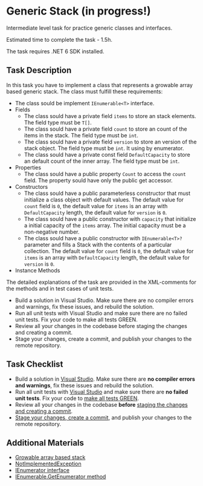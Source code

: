 # Generic Stack (in progress!)

Intermediate level task for practice generic classes and interfaces. 

Estimated time to complete the task - 1.5h.  

The task requires .NET 6 SDK installed.   

## Task Description

In this task you have to implement a class that represents a growable array based generic stack. The class must fulfill these requirements:
- The class sould be implement `IEnumerable<T>` interface.
- Fields
    - The class sould have a private field `items` to store an stack elements. The field type must be `T[]`.
    - The class sould have a private field `count` to store an count of the items in the stack. The field type must be `int`.
    - The class sould have a private field `version` to store an version of the stack object. The field type must be `int`. It using by enumerator.
    - The class sould have a private const field `DefaultCapacity` to store an default count of the inner array. The field type must be `int`. 
- Properties
    - The class sould have a public property `Count` to access the `count` field. The property sould have only the public get accessor.
- Constructors
    - The class sould have a public parameterless constructor that must initialize a class object with default values. The default value for `count` field is `0`, the default value for `items` is an array with `DefaultCapacity` length, the default value for `version` is `0`.
    - The class sould have a public constructor with `capacity` that initialize a initial capacity of the  `items` array.  The initial capacity
must be a non-negative number.
    - The class sould have a public constructor with `IEnumerable<T>?` parameter and fills a Stack with the contents of a particular collection. The default value for `count` field is `0`, the default value for `items` is an array with `DefaultCapacity` length, the default value for `version` is `0`.
- Instance Methods


The detailed explanations of the task are provided in the XML-comments for the methods and in test cases of unit tests.

- Build a solution in Visual Studio. Make sure there are no compiler errors and warnings, fix these issues, and rebuild the solution.
- Run all unit tests with Visual Studio and make sure there are no failed unit tests. Fix your code to make all tests GREEN.
- Review all your changes in the codebase before staging the changes and creating a commit.
- Stage your changes, create a commit, and publish your changes to the remote repository.


## Task Checklist

* Build a solution in [Visual Studio](https://docs.microsoft.com/en-us/visualstudio/ide/building-and-cleaning-projects-and-solutions-in-visual-studio?view=vs-2019). Make sure there are **no compiler errors and warnings**, fix these issues and rebuild the solution. 
* Run all unit tests with [Visual Studio](https://docs.microsoft.com/en-us/visualstudio/test/run-unit-tests-with-test-explorer?view=vs-2019) and make sure there are **no failed unit tests**. Fix your code to [make all tests GREEN](https://stackoverflow.com/questions/276813/what-is-red-green-testing). 
* Review all your changes in the codebase **before** [staging the changes and creating a commit](https://docs.microsoft.com/en-us/azure/devops/repos/git/commits?view=azure-devops&tabs=visual-studio). 
* [Stage your changes, create a commit](https://docs.microsoft.com/en-us/azure/devops/repos/git/commits?view=azure-devops&tabs=visual-studio), and publish your changes to the remote repository. 


## Additional Materials

* [Growable array based stack](https://www.geeksforgeeks.org/growable-array-based-stack/) 
* [NotImplementedException ](https://docs.microsoft.com/en-us/dotnet/api/system.notimplementedexception?view=net-5.0#:~:text=The%20NotImplementedException%20exception%20indicates%20that,member%20invocation%20from%20your%20code.)
* [IEnumerator interface](https://docs.microsoft.com/en-us/dotnet/api/system.collections.ienumerator?view=net-5.0) 
* [IEnumerable<T>.GetEnumerator method ](https://docs.microsoft.com/en-us/dotnet/api/system.collections.generic.ienumerable-1.getenumerator?view=net-5.0)
